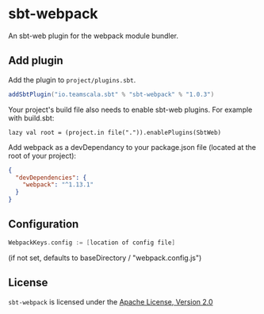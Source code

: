 # sbt-webpack
An sbt-web plugin for the webpack module bundler.

Add plugin
----------

Add the plugin to `project/plugins.sbt`.

```scala
addSbtPlugin("io.teamscala.sbt" % "sbt-webpack" % "1.0.3")
```

Your project's build file also needs to enable sbt-web plugins. For example with build.sbt:

    lazy val root = (project.in file(".")).enablePlugins(SbtWeb)

Add webpack as a devDependancy to your package.json file (located at the root of your project):
```json
{
  "devDependencies": {
    "webpack": "^1.13.1"
  }
}
```

Configuration
-------------

```scala
WebpackKeys.config := [location of config file]
```
(if not set, defaults to baseDirectory / "webpack.config.js")

## License
`sbt-webpack` is licensed under the [Apache License, Version 2.0](https://github.com/stonexx/sbt-webpack/blob/master/LICENSE)
